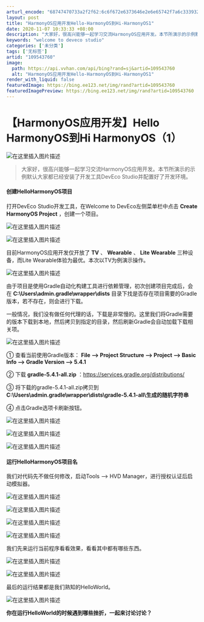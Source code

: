 ```yaml
---
arturl_encode: "68747470733a2f2f62:6c6f672e6373646e2e6e65742f7a6c3339323332313136322f:61727469636c652f64657461696c732f313039353433373630"
layout: post
title: "HarmonyOS应用开发Hello-HarmonyOS到Hi-HarmonyOS1"
date: 2020-11-07 10:33:33 +08:00
description: "大家好，很高兴能够一起学习交流HarmonyOS应用开发。本节所演示的示例默认大家都已经安装了开发工"
keywords: "welcome to deveco studio"
categories: ['未分类']
tags: ['无标签']
artid: "109543760"
image:
  path: https://api.vvhan.com/api/bing?rand=sj&artid=109543760
  alt: "HarmonyOS应用开发Hello-HarmonyOS到Hi-HarmonyOS1"
render_with_liquid: false
featuredImage: https://bing.ee123.net/img/rand?artid=109543760
featuredImagePreview: https://bing.ee123.net/img/rand?artid=109543760
---
```


# 【HarmonyOS应用开发】Hello HarmonyOS到Hi HarmonyOS（1）

![在这里插入图片描述](https://i-blog.csdnimg.cn/blog_migrate/86262e004645830457a62dfb8873d2df.png#pic_center)

> 大家好，很高兴能够一起学习交流HarmonyOS应用开发。本节所演示的示例默认大家都已经安装了开发工具DevEco Studio并配置好了开发环境。

#### 创建HelloHarmonyOS项目

打开DevEco Studio开发工具，在Welcome to DevEco左侧菜单栏中点击
**Create HarmonyOS Project**
，创建一个项目。
  
![在这里插入图片描述](https://i-blog.csdnimg.cn/blog_migrate/3436fedf0d8bcf31a2e9e6c839c9466b.png#pic_center)
  
![在这里插入图片描述](https://i-blog.csdnimg.cn/blog_migrate/cccc5e19ed204bf6df99780a7aa10fe6.png#pic_center)
  
目前HarmonyOS应用开发仅开放了
**TV**
、
**Wearable**
、
**Lite Wearable**
三种设备，而Lite Wearable体验为最优。本次以TV为例演示操作。
  
![在这里插入图片描述](https://i-blog.csdnimg.cn/blog_migrate/e73dff4422af2cf784978c63b8359096.png#pic_center)
  
由于项目是使用Gradle自动化构建工具进行依赖管理，初次创建项目完成后，会在
**C:\Users\admin.gradle\wrapper\dists**
目录下找是否存在项目需要的Gradle版本，若不存在，则会进行下载。

一般情况，我们没有做任何代理的话，下载是非常慢的。这里我们将Gradle需要的版本下载到本地，然后拷贝到指定的目录，然后刷新Gradle会自动加载下载相关项。
  
![在这里插入图片描述](https://i-blog.csdnimg.cn/blog_migrate/379831748495e3f12cb17479a98783a2.png#pic_center)
  
① 查看当前使用Gradle版本：
**File --> Project Structure --> Project --> Basic Info --> Gradle Version --> 5.4.1**

② 下载
**gradle-5.4.1-all.zip**
：https://services.gradle.org/distributions/

③ 将下载的gradle-5.4.1-all.zip拷贝到
**C:\Users\admin.gradle\wrapper\dists\gradle-5.4.1-all\生成的随机字符串**

④ 点击Gradle选项卡刷新按钮。
  
![在这里插入图片描述](https://i-blog.csdnimg.cn/blog_migrate/66721aff03bcf40c802d25673c061b46.png#pic_center)
  
![在这里插入图片描述](https://i-blog.csdnimg.cn/blog_migrate/6f4dee3c11cbb05a7bc59602eea79103.png#pic_center)
  
![在这里插入图片描述](https://i-blog.csdnimg.cn/blog_migrate/ffc30711212bba21f16951857555a439.png#pic_center)

#### 运行HelloHarmonyOS项目名

我们对代码先不做任何修改，启动Tools --> HVD Manager，进行授权认证后启动模拟器。
  
![在这里插入图片描述](https://i-blog.csdnimg.cn/blog_migrate/7267a49ea776f12f718903e5e360c30d.png#pic_center)
  
![在这里插入图片描述](https://i-blog.csdnimg.cn/blog_migrate/55a9a09971df24ec6536c1b40e8b9ddd.png#pic_center)
  
![在这里插入图片描述](https://i-blog.csdnimg.cn/blog_migrate/40a0b2f8a523f817c69e0b941e1281e3.png#pic_center)
  
![在这里插入图片描述](https://i-blog.csdnimg.cn/blog_migrate/57f39f00d847e6eba1336f228d837ebb.png#pic_center)
  
我们先来运行当前程序看看效果，看看其中都有哪些东西。

![在这里插入图片描述](https://i-blog.csdnimg.cn/blog_migrate/2009c3b1804a0410b37bea1f442f634e.png#pic_center)
  
![在这里插入图片描述](https://i-blog.csdnimg.cn/blog_migrate/483725db0b88cefd3e25646d5f8d4871.png#pic_center)
  
最后的运行结果都是我们熟知的HelloWorld。
  
![在这里插入图片描述](https://i-blog.csdnimg.cn/blog_migrate/c74c631b2a0d98a9b16f2c89155a067b.png#pic_center)
  
**你在运行HelloWorld的时候遇到哪些挫折，一起来讨论讨论？**